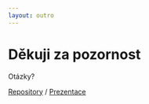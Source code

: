 ```yaml
---
layout: outro
---
```


# Děkuji za pozornost

Otázky?

[Repository](https://github.com/OA-PVA2-Syllabus/pva2_prednasky) / [Prezentace](https://oa-pva2-syllabus.github.io/pva2_prednasky/)
